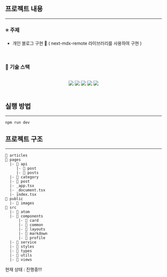 ## 프로젝트 내용

---

### ⭐️ <strong>주제</strong>

- 개인 블로그 구현 📝
  ( next-mdx-remote 라이브러리를 사용하여 구현 )

<br />

### 🔨 <strong>기술 스택</strong>

<br />
<div align=center> 
  <img src="https://img.shields.io/badge/next.js-black?style=for-the-badge&logo=next.js&logoColor=white"/> 
  <img src="https://img.shields.io/badge/typescript-3178c6?style=for-the-badge&logo=typescript&logoColor=white"/>   
  <img src="https://img.shields.io/badge/styled_components-DB7093?style=for-the-badge&logo=styled-components&logoColor=white"/>
  <img src="https://img.shields.io/badge/github-181717?style=for-the-badge&logo=github&logoColor=white"/>
   <img src="https://img.shields.io/badge/react_recoil-3DDC84?style=for-the-badge&logo=react-recoil-async&logoColor=white"/> 
</div>
<br />

## 실행 방법

---

```
npm run dev
```

## 프로젝트 구조

---

```
📁 articles
📁 pages
  |- 📁 api
     |- 📁 post
     |- 📁 posts
  |- 📁 category
  |- 📁 post
  |- _app.tsx
  |- _document.tsx
  |- index.tsx
📁 public
  |- 📁 images
📁 src
  |- 📁 atom
  |- 📁 components
      |- 📁 card
      |- 📁 common
      |- 📁 layouts
      |- 📁 markdown
      |- 📁 profile
  |- 📁 service
  |- 📁 styles
  |- 📁 types
  |- 📁 utils
  |- 📁 views
```

현재 상태 : 진행중!!!
